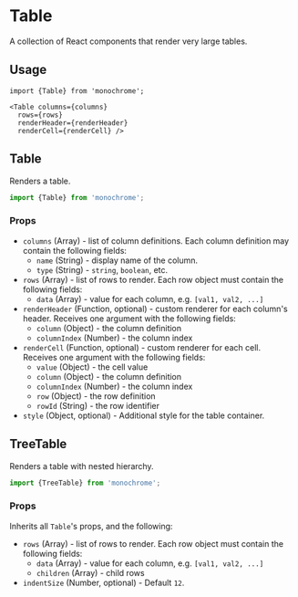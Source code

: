 # Table

A collection of React components that render very large tables.

## Usage

    import {Table} from 'monochrome';

    <Table columns={columns}
      rows={rows}
      renderHeader={renderHeader}
      renderCell={renderCell} />

## Table

Renders a table.

```js
import {Table} from 'monochrome';
```

### Props

- `columns` (Array) - list of column definitions. Each column definition may contain the following fields:
    + `name` (String) - display name of the column.
    + `type` (String) - `string`, `boolean`, etc.
- `rows` (Array) - list of rows to render. Each row object must contain the following fields:
    + `data` (Array) - value for each column, e.g. `[val1, val2, ...]`
- `renderHeader` (Function, optional) - custom renderer for each column's header. Receives one argument with the following fields:
    + `column` (Object) - the column definition
    + `columnIndex` (Number) - the column index
- `renderCell` (Function, optional) - custom renderer for each cell. Receives one argument with the following fields:
    + `value` (Object) - the cell value
    + `column` (Object) - the column definition
    + `columnIndex` (Number) - the column index
    + `row` (Object) - the row definition
    + `rowId` (String) - the row identifier
- `style` (Object, optional) - Additional style for the table container.


## TreeTable

Renders a table with nested hierarchy.

```js
import {TreeTable} from 'monochrome';
```

### Props

Inherits all `Table`'s props, and the following:

- `rows` (Array) - list of rows to render. Each row object must contain the following fields:
    + `data` (Array) - value for each column, e.g. `[val1, val2, ...]`
    + `children` (Array) - child rows
- `indentSize` (Number, optional) - Default `12`.

